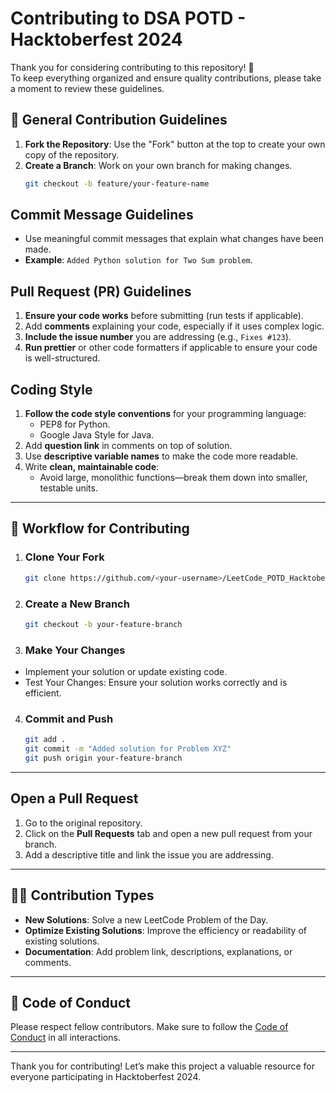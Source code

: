 # Contributing to DSA POTD - Hacktoberfest 2024

Thank you for considering contributing to this repository! 🎉  
To keep everything organized and ensure quality contributions, please take a moment to review these guidelines.

## 📝 General Contribution Guidelines

1. **Fork the Repository**: Use the "Fork" button at the top to create your own copy of the repository.
2. **Create a Branch**: Work on your own branch for making changes.
   ```bash
   git checkout -b feature/your-feature-name

## Commit Message Guidelines

- Use meaningful commit messages that explain what changes have been made.
- **Example**: `Added Python solution for Two Sum problem`.

## Pull Request (PR) Guidelines

1. **Ensure your code works** before submitting (run tests if applicable).
2. Add **comments** explaining your code, especially if it uses complex logic.
3. **Include the issue number** you are addressing (e.g., `Fixes #123`).
4. **Run prettier** or other code formatters if applicable to ensure your code is well-structured.

## Coding Style

1. **Follow the code style conventions** for your programming language:
   - PEP8 for Python.
   - Google Java Style for Java.
2. Add **question link** in comments on top of solution.
3. Use **descriptive variable names** to make the code more readable.
4. Write **clean, maintainable code**:
   - Avoid large, monolithic functions—break them down into smaller, testable units.

---

## 🤖 Workflow for Contributing

1. ### Clone Your Fork
   ```bash
   git clone https://github.com/<your-username>/LeetCode_POTD_Hacktoberfest2024.git

2. ### Create a New Branch
   ```bash
   git checkout -b your-feature-branch

3. ### Make Your Changes
  - Implement your solution or update existing code.
  - Test Your Changes: Ensure your solution works correctly and is efficient.

4. ### Commit and Push
   ```bash
   git add .
   git commit -m "Added solution for Problem XYZ"
   git push origin your-feature-branch

---

## Open a Pull Request

1. Go to the original repository.
2. Click on the **Pull Requests** tab and open a new pull request from your branch.
3. Add a descriptive title and link the issue you are addressing.

---

## 👩‍💻 Contribution Types

- **New Solutions**: Solve a new LeetCode Problem of the Day.
- **Optimize Existing Solutions**: Improve the efficiency or readability of existing solutions.
- **Documentation**: Add problem link, descriptions, explanations, or comments.

---

## 🤝 Code of Conduct

Please respect fellow contributors. Make sure to follow the [Code of Conduct](./CODE_OF_CONDUCT.md) in all interactions.

---

Thank you for contributing! Let’s make this project a valuable resource for everyone participating in Hacktoberfest 2024.
